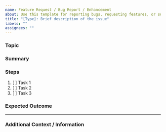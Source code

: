 ```yaml
---
name: Feature Request / Bug Report / Enhancement
about: Use this template for reporting bugs, requesting features, or suggesting improvements
title: "[Type]: Brief description of the issue"
labels: ""
assignees: ""
---
```


### Topic

<!-- Briefly describe the topic or the problem you are addressing -->

### Summary

<!-- Provide a concise summary of what you will be doing to address the issue -->

### Steps

<!-- List out the steps or tasks you plan to complete to resolve this issue -->

1. [ ] Task 1
2. [ ] Task 2
3. [ ] Task 3

### Expected Outcome

<!-- Describe the expected result or goal once the issue is resolved -->

---

### Additional Context / Information

<!-- Add any additional information, screenshots, or context that may help with the issue -->
